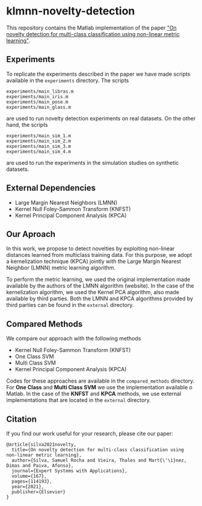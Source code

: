 # klmnn-novelty-detection

This repository contains the Matlab implementation of the paper ["On novelty detection for multi-class classification using non-linear metric learning"](https://doi.org/10.1016/j.eswa.2020.114193).

## Experiments
To replicate the experiments described in the paper we have made scripts available in the `experiments` directory. The scripts
```
experiments/main_libras.m
experiments/main_iris.m
experiments/main_pose.m
experiments/main_glass.m
```
are used to run novelty detection experiments on real datasets.
On the other hand, the scripts
```
experiments/main_sim_1.m
experiments/main_sim_2.m
experiments/main_sim_3.m
experiments/main_sim_4.m
```
are used to run the experiments in the simulation studies on synthetic datasets.

## External Dependencies
* Large Margin Nearest Neighbors (LMNN)
* Kernel Null Foley-Sammon Transform (KNFST)
* Kernel Principal Component Analysis (KPCA)

## Our Aproach
In this work, we propose to detect novelties by exploiting non-linear distances learned from multiclass training data. For this purpose, we adopt a kernelization technique (KPCA) jointly with the Large Margin Nearest Neighbor (LMNN) metric learning algorithm.

To perform the metric learning, we used the original implementation made available by the authors of the LMNN algorithm (website). In the case of the kernelization algorithm, we used the Kernel PCA algorithm, also made available by third parties.
Both the LMNN and KPCA algorithms provided by third parties can be found in the `external` directory.

## Compared Methods
We compare our approach with the following methods
* Kernel Null Foley-Sammon Transform (KNFST)
* One Class SVM
* Multi Class SVM
* Kernel Principal Component Analysis (KPCA)

Codes for these approaches are available in the `compared_methods` directory. For **One Class** and **Multi Class SVM** we use the implementation available o Matlab. In the case of the **KNFST** and **KPCA** methods, we use external implementations that are located in the `external` directory.

## Citation
If you find our work useful for your research, please cite our paper:
```
@article{silva2021novelty,
  title={On novelty detection for multi-class classification using non-linear metric learning},
  author={Silva, Samuel Rocha and Vieira, Thales and Mart{\'\i}nez, Dimas and Paiva, Afonso},
  journal={Expert Systems with Applications},
  volume={167},
  pages={114193},
  year={2021},
  publisher={Elsevier}
}
```
